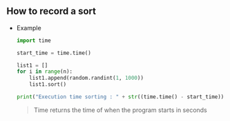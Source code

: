 ## How to record a sort
+ Example
    ```python
    import time

    start_time = time.time()

    list1 = []
    for i in range(n):
        list1.append(random.randint(1, 1000))
        list1.sort()

    print("Execution time sorting : " + str((time.time() - start_time)))
    ```
    > Time returns the time of when the program starts in seconds